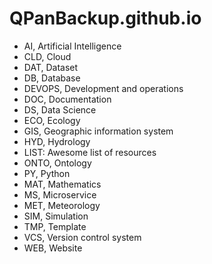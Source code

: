 # QPanBackup.github.io

- AI, Artificial Intelligence
- CLD, Cloud
- DAT, Dataset
- DB, Database
- DEVOPS, Development and operations
- DOC, Documentation
- DS, Data Science
- ECO, Ecology
- GIS, Geographic information system
- HYD, Hydrology
- LIST: Awesome list of resources
- ONTO, Ontology
- PY, Python
- MAT, Mathematics
- MS, Microservice
- MET, Meteorology
- SIM, Simulation
- TMP, Template
- VCS, Version control system
- WEB, Website
